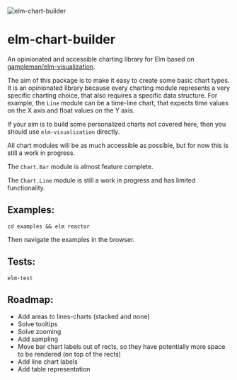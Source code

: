 ![elm-chart-builder](https://raw.githubusercontent.com/data-viz-lab/elm-chart-builder/master/elm-chart-builder-example-small.png "elm-chart-builder-example")

# elm-chart-builder
An opinionated and accessible charting library for Elm based on [gampleman/elm-visualization](https://github.com/gampleman/elm-visualization).

The aim of this package is to make it easy to create some basic chart types. 
It is an opinionated library because every charting module represents a very specific charting choice, that also requires a specific data structure.
For example, the `Line` module can be a time-line chart, that expects time values on the X axis and float values on the Y axis.

If your aim is to build some personalized charts not covered here, then you should use `elm-visualization` directly.

All chart modules will be as much accessible as possible, but for now this is still a work in progress.

The `Chart.Bar` module is almost feature complete.

The `Chart.Line` module is still a work in progress and has limited functionality.

## Examples:
`cd examples && elm reactor`

Then navigate the examples in the browser.

## Tests:
`elm-test`

## Roadmap:
* Add areas to lines-charts (stacked and none)
* Solve tooltips
* Solve zooming
* Add sampling
* Move bar chart labels out of rects, so they have potentially more space to be rendered (on top of the rects)
* Add line chart labels
* Add table representation

